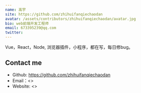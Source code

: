 ```yaml
---
name: 高宇
site: https://github.com/zhihuifanqiechaodan
avatar: /assets/contributors/zhihuifanqiechaodan/avatar.jpg
bio: web前端开发工程师 
email: 673395239@qq.com
twitter: 
---
```


Vue，React，Node, 浏览器插件，小程序，都在写，每日修bug。

## Contact me

- Github: <https://github.com/zhihuifanqiechaodan>
- Email：<>
- Website: <>
